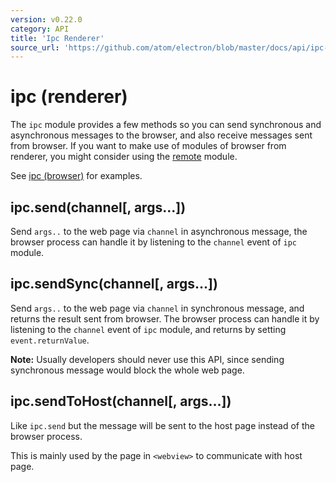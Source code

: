 ```yaml
---
version: v0.22.0
category: API
title: 'Ipc Renderer'
source_url: 'https://github.com/atom/electron/blob/master/docs/api/ipc-renderer.md'
---
```


# ipc (renderer)

The `ipc` module provides a few methods so you can send synchronous and
asynchronous messages to the browser, and also receive messages sent from
browser. If you want to make use of modules of browser from renderer, you
might consider using the [remote](remote.md) module.

See [ipc (browser)](ipc-browser.md) for examples.

## ipc.send(channel[, args...])

Send `args..` to the web page via `channel` in asynchronous message, the browser
process can handle it by listening to the `channel` event of `ipc` module.

## ipc.sendSync(channel[, args...])

Send `args..` to the web page via `channel` in synchronous message, and returns
the result sent from browser. The browser process can handle it by listening to
the `channel` event of `ipc` module, and returns by setting `event.returnValue`.

**Note:** Usually developers should never use this API, since sending
synchronous message would block the whole web page.

## ipc.sendToHost(channel[, args...])

Like `ipc.send` but the message will be sent to the host page instead of the
browser process.

This is mainly used by the page in `<webview>` to communicate with host page.
